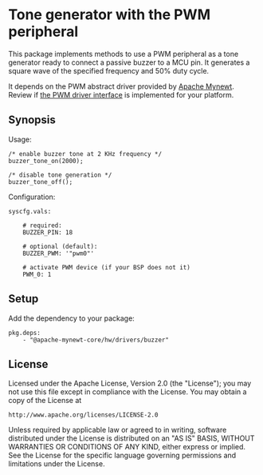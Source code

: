 # Tone generator with the PWM peripheral

This package implements methods to use a PWM peripheral as a tone generator
ready to connect a passive buzzer to a MCU pin. It generates a square wave
of the specified frequency and 50% duty cycle.

It depends on the PWM abstract driver provided by [Apache
Mynewt](https://github.com/apache/mynewt-core). Review if [the PWM driver
interface](https://github.com/apache/mynewt-core/tree/master/hw/drivers/pwm)
is implemented for your platform.

## Synopsis

Usage:

```
/* enable buzzer tone at 2 KHz frequency */
buzzer_tone_on(2000);

/* disable tone generation */
buzzer_tone_off();

```

Configuration:

```
syscfg.vals:

    # required:
    BUZZER_PIN: 18

    # optional (default):
    BUZZER_PWM: '"pwm0"'

    # activate PWM device (if your BSP does not it)
    PWM_0: 1
```

## Setup

Add the dependency to your package:

```
pkg.deps:
    - "@apache-mynewt-core/hw/drivers/buzzer"
```

## License

Licensed under the Apache License, Version 2.0 (the "License");
you may not use this file except in compliance with the License.
You may obtain a copy of the License at

    http://www.apache.org/licenses/LICENSE-2.0

Unless required by applicable law or agreed to in writing, software
distributed under the License is distributed on an "AS IS" BASIS,
WITHOUT WARRANTIES OR CONDITIONS OF ANY KIND, either express or implied.
See the License for the specific language governing permissions and
limitations under the License.

